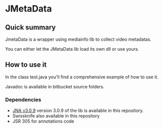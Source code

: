# JMetaData #

## Quick summary ##

JmetaData is a wrapper using mediainfo lib to collect video metadatas. 

You can either let the JMetaData lib load its own dll or use yours.

## How to use it ##

In the class test.java you'll find a comprehensive example of how to use it.

Javadoc is available in bitbucket source folders.

### Dependencies ###

* [JNA v3.0.9](https://github.com/twall/jna)
version 3.0.9 of the lib is available in this repository. 
* Swissknife also available in this repository
* JSR 305 for annotations code